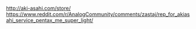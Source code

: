http://aki-asahi.com/store/
https://www.reddit.com/r/AnalogCommunity/comments/zastaj/rep_for_akiasahi_service_pentax_me_super_light/